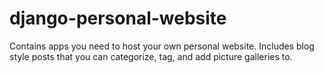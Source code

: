 django-personal-website
=======================

Contains apps you need to host your own personal website. Includes blog style posts that you can categorize, tag, and add picture galleries to.